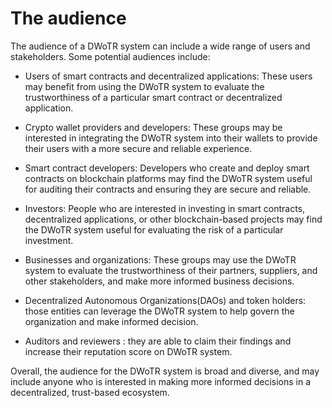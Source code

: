 # The audience

The audience of a DWoTR system can include a wide range of users and stakeholders. Some potential audiences include:

* Users of smart contracts and decentralized applications: These users may benefit from using the DWoTR system to evaluate the trustworthiness of a particular smart contract or decentralized application.

* Crypto wallet providers and developers: These groups may be interested in integrating the DWoTR system into their wallets to provide their users with a more secure and reliable experience.

* Smart contract developers: Developers who create and deploy smart contracts on blockchain platforms may find the DWoTR system useful for auditing their contracts and ensuring they are secure and reliable.

* Investors: People who are interested in investing in smart contracts, decentralized applications, or other blockchain-based projects may find the DWoTR system useful for evaluating the risk of a particular investment.

* Businesses and organizations: These groups may use the DWoTR system to evaluate the trustworthiness of their partners, suppliers, and other stakeholders, and make more informed business decisions.

* Decentralized Autonomous Organizations(DAOs) and token holders: those entities can leverage the DWoTR system to help govern the organization and make informed decision.

* Auditors and reviewers : they are able to claim their findings and increase their reputation score on DWoTR system.

Overall, the audience for the DWoTR system is broad and diverse, and may include anyone who is interested in making more informed decisions in a decentralized, trust-based ecosystem.
